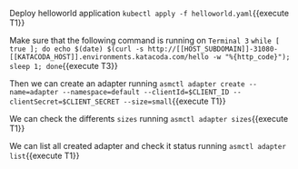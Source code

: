 Deploy helloworld application `kubectl apply -f helloworld.yaml`{{execute T1}}

Make sure that the following command is running on `Terminal 3` `while [ true ]; do echo $(date) $(curl -s http://[[HOST_SUBDOMAIN]]-31080-[[KATACODA_HOST]].environments.katacoda.com/hello -w "%{http_code}"); sleep 1; done`{{execute T3}}

Then we can create an adapter running `asmctl adapter create --name=adapter --namespace=default --clientId=$CLIENT_ID --clientSecret=$CLIENT_SECRET --size=small`{{execute T1}}

We can check the differents `sizes` running `asmctl adapter sizes`{{execute T1}}

We can list all created adapter and check it status running `asmctl adapter list`{{execute T1}}


